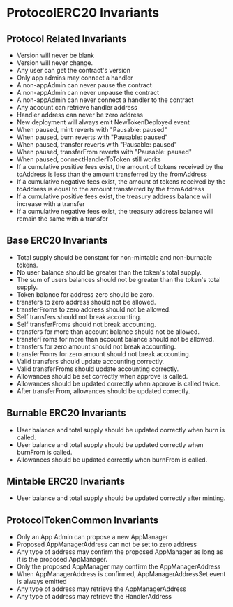 # ProtocolERC20 Invariants

## Protocol Related Invariants

- Version will never be blank
- Version will never change.
- Any user can get the contract's version
- Only app admins may connect a handler
- A non-appAdmin can never pause the contract
- A non-appAdmin can never unpause the contract
- A non-appAdmin can never connect a handler to the contract
- Any account can retrieve handler address
- Handler address can never be zero address
- New deployment will always emit NewTokenDeployed event
- When paused, mint reverts with "Pausable: paused"
- When paused, burn reverts with "Pausable: paused"
- When paused, transfer reverts with "Pausable: paused"
- When paused, transferFrom reverts with "Pausable: paused"
- When paused, connectHandlerToToken still works
- If a cumulative positive fees exist, the amount of tokens received by the toAddress is less than the amount transferred by the fromAddress
- If a cumulative negative fees exist, the amount of tokens received by the toAddress is equal to the amount transferred by the fromAddress
- If a cumulative positive fees exist, the treasury address balance will increase with a transfer
- If a cumulative negative fees exist, the treasury address balance will remain the same with a transfer

## Base ERC20 Invariants
- Total supply should be constant for non-mintable and non-burnable tokens.
- No user balance should be greater than the token's total supply.
- The sum of users balances should not be greater than the token's total supply.
- Token balance for address zero should be zero.
- transfers to zero address should not be allowed.
- transferFroms to zero address should not be allowed.
- Self transfers should not break accounting.
- Self transferFroms should not break accounting.
- transfers for more than account balance should not be allowed.
- transferFroms for more than account balance should not be allowed.
- transfers for zero amount should not break accounting.
- transferFroms for zero amount should not break accounting.
- Valid transfers should update accounting correctly.
- Valid transferFroms should update accounting correctly.
- Allowances should be set correctly when approve is called.
- Allowances should be updated correctly when approve is called twice.
- After transferFrom, allowances should be updated correctly.

## Burnable ERC20 Invariants
- User balance and total supply should be updated correctly when burn is called.
- User balance and total supply should be updated correctly when burnFrom is called.
- Allowances should be updated correctly when burnFrom is called.

## Mintable ERC20 Invariants
- User balance and total supply should be updated correctly after minting.

## ProtocolTokenCommon Invariants

- Only an App Admin can propose a new AppManager
- Proposed AppManagerAddress can not be set to zero address
- Any type of address may confirm the proposed AppManager as long as it is the proposed AppManager.
- Only the proposed AppManager may confirm the AppManagerAddress
- When AppManagerAddress is confirmed, AppManagerAddressSet event is always emitted
- Any type of address may retrieve the AppManagerAddress
- Any type of address may retrieve the HandlerAddress
  